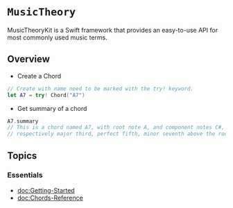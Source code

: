 # ``MusicTheory``

MusicTheoryKit is a Swift framework that provides an easy-to-use API for most commonly used music terms.

## Overview

- Create a Chord
```swift
// Create with name need to be marked with the try! keyword.
let A7 = try! Chord("A7") 
```

- Get summary of a chord
```swift
A7.summary
// This is a chord named A7, with root note A, and component notes C#, E, G, which are 
// respectively major third, perfect fifth, minor seventh above the root. 
```
## Topics

### Essentials

- <doc:Getting-Started>
- <doc:Chords-Reference>
